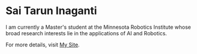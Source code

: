 # Sai Tarun Inaganti

I am currently a Master's student at the Minnesota Robotics Institute whose broad research interests lie in the applications of AI and Robotics.

For more details, visit [My Site](https://inaganti.homothereum.org).

<!---
kindredbluespirit/kindredbluespirit is a ✨ special ✨ repository because its `README.md` (this file) appears on your GitHub profile.
You can click the Preview link to take a look at your changes.
--->
